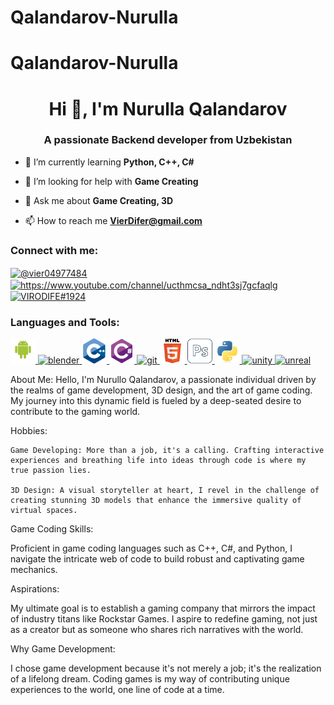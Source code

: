 # Qalandarov-Nurulla
# Qalandarov-Nurulla

<h1 align="center">Hi 👋, I'm Nurulla Qalandarov</h1>
<h3 align="center">A passionate Backend developer from Uzbekistan</h3>

- 🌱 I’m currently learning **Python, C++, C#**

- 🤝 I’m looking for help with **Game Creating**

- 💬 Ask me about **Game Creating, 3D**

- 📫 How to reach me **VierDifer@gmail.com**

<h3 align="left">Connect with me:</h3>
<p align="left">
<a href="https://twitter.com/@vier04977484" target="blank"><img align="center" src="https://raw.githubusercontent.com/rahuldkjain/github-profile-readme-generator/master/src/images/icons/Social/twitter.svg" alt="@vier04977484" height="30" width="40" /></a>
<a href="https://www.youtube.com/c/https://www.youtube.com/channel/ucthmcsa_ndht3sj7gcfaqlg" target="blank"><img align="center" src="https://raw.githubusercontent.com/rahuldkjain/github-profile-readme-generator/master/src/images/icons/Social/youtube.svg" alt="https://www.youtube.com/channel/ucthmcsa_ndht3sj7gcfaqlg" height="30" width="40" /></a>
<a href="https://discord.gg/VIRODIFE#1924" target="blank"><img align="center" src="https://raw.githubusercontent.com/rahuldkjain/github-profile-readme-generator/master/src/images/icons/Social/discord.svg" alt="VIRODIFE#1924" height="30" width="40" /></a>
</p>

<h3 align="left">Languages and Tools:</h3>
<p align="left"> <a href="https://developer.android.com" target="_blank" rel="noreferrer"> <img src="https://raw.githubusercontent.com/devicons/devicon/master/icons/android/android-original-wordmark.svg" alt="android" width="40" height="40"/> </a> <a href="https://www.blender.org/" target="_blank" rel="noreferrer"> <img src="https://download.blender.org/branding/community/blender_community_badge_white.svg" alt="blender" width="40" height="40"/> </a> <a href="https://www.w3schools.com/cpp/" target="_blank" rel="noreferrer"> <img src="https://raw.githubusercontent.com/devicons/devicon/master/icons/cplusplus/cplusplus-original.svg" alt="cplusplus" width="40" height="40"/> </a> <a href="https://www.w3schools.com/cs/" target="_blank" rel="noreferrer"> <img src="https://raw.githubusercontent.com/devicons/devicon/master/icons/csharp/csharp-original.svg" alt="csharp" width="40" height="40"/> </a> <a href="https://git-scm.com/" target="_blank" rel="noreferrer"> <img src="https://www.vectorlogo.zone/logos/git-scm/git-scm-icon.svg" alt="git" width="40" height="40"/> </a> <a href="https://www.w3.org/html/" target="_blank" rel="noreferrer"> <img src="https://raw.githubusercontent.com/devicons/devicon/master/icons/html5/html5-original-wordmark.svg" alt="html5" width="40" height="40"/> </a> <a href="https://www.photoshop.com/en" target="_blank" rel="noreferrer"> <img src="https://raw.githubusercontent.com/devicons/devicon/master/icons/photoshop/photoshop-line.svg" alt="photoshop" width="40" height="40"/> </a> <a href="https://www.python.org" target="_blank" rel="noreferrer"> <img src="https://raw.githubusercontent.com/devicons/devicon/master/icons/python/python-original.svg" alt="python" width="40" height="40"/> </a> <a href="https://unity.com/" target="_blank" rel="noreferrer"> <img src="https://www.vectorlogo.zone/logos/unity3d/unity3d-icon.svg" alt="unity" width="40" height="40"/> </a> <a href="https://unrealengine.com/" target="_blank" rel="noreferrer"> <img src="https://raw.githubusercontent.com/kenangundogan/fontisto/036b7eca71aab1bef8e6a0518f7329f13ed62f6b/icons/svg/brand/unreal-engine.svg" alt="unreal" width="40" height="40"/> </a> </p>

About Me:
Hello, I'm Nurullo Qalandarov, a passionate individual driven by the realms of game development, 3D design, and the art of game coding. My journey into this dynamic field is fueled by a deep-seated desire to contribute to the gaming world.

Hobbies:

    Game Developing: More than a job, it's a calling. Crafting interactive experiences and breathing life into ideas through code is where my true passion lies.

    3D Design: A visual storyteller at heart, I revel in the challenge of creating stunning 3D models that enhance the immersive quality of virtual spaces.

Game Coding Skills:

Proficient in game coding languages such as C++, C#, and Python, I navigate the intricate web of code to build robust and captivating game mechanics.

Aspirations:

My ultimate goal is to establish a gaming company that mirrors the impact of industry titans like Rockstar Games. I aspire to redefine gaming, not just as a creator but as someone who shares rich narratives with the world.

Why Game Development:

I chose game development because it's not merely a job; it's the realization of a lifelong dream. Coding games is my way of contributing unique experiences to the world, one line of code at a time.
